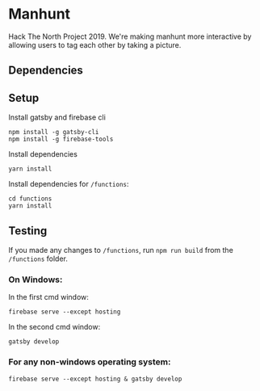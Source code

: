 # Manhunt

Hack The North Project 2019. We're making manhunt more interactive by allowing users to tag each other by taking a picture.


## Dependencies


## Setup

Install gatsby and firebase cli
```
npm install -g gatsby-cli
npm install -g firebase-tools
```

Install dependencies
```
yarn install
```

Install dependencies for `/functions`:
```
cd functions
yarn install
```

## Testing

If you made any changes to `/functions`, run `npm run build` from the `/functions` folder.

### On Windows:

In the first cmd window:
```
firebase serve --except hosting
```

In the second cmd window:
```
gatsby develop
```

### For any non-windows operating system:
```
firebase serve --except hosting & gatsby develop
```
